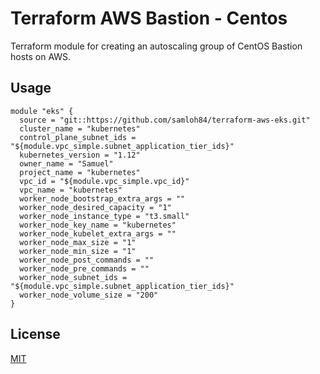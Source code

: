 # Terraform AWS Bastion - Centos

Terraform module for creating an autoscaling group of CentOS Bastion hosts on AWS. 

## Usage

```hcl-terraform
module "eks" {
  source = "git::https://github.com/samloh84/terraform-aws-eks.git"
  cluster_name = "kubernetes"
  control_plane_subnet_ids = "${module.vpc_simple.subnet_application_tier_ids}"
  kubernetes_version = "1.12"
  owner_name = "Samuel"
  project_name = "kubernetes"
  vpc_id = "${module.vpc_simple.vpc_id}"
  vpc_name = "kubernetes"
  worker_node_bootstrap_extra_args = ""
  worker_node_desired_capacity = "1"
  worker_node_instance_type = "t3.small"
  worker_node_key_name = "kubernetes"
  worker_node_kubelet_extra_args = ""
  worker_node_max_size = "1"
  worker_node_min_size = "1"
  worker_node_post_commands = ""
  worker_node_pre_commands = ""
  worker_node_subnet_ids = "${module.vpc_simple.subnet_application_tier_ids}"
  worker_node_volume_size = "200"
}
```

## License
[MIT](https://choosealicense.com/licenses/mit/)
